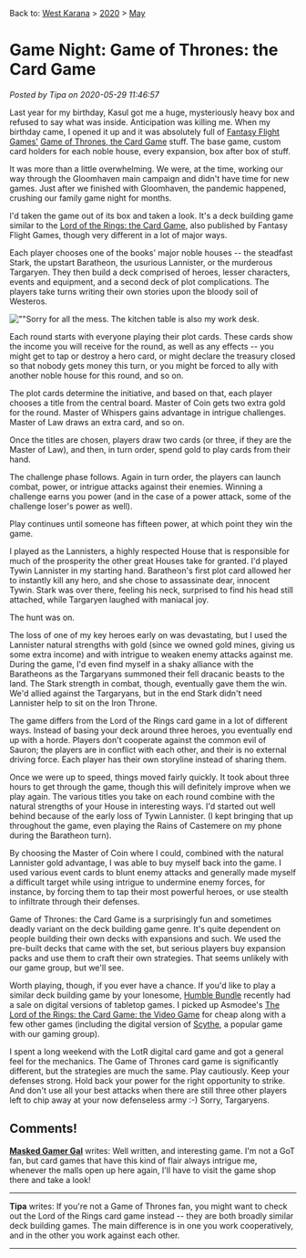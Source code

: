 Back to: [West Karana](/posts/westkarana.md) > [2020](/posts/2020/westkarana.md) > [May](./westkarana.md)
# Game Night: Game of Thrones: the Card Game

*Posted by Tipa on 2020-05-29 11:46:57*


Last year for my birthday, Kasul got me a huge, mysteriously heavy box and refused to say what was inside. Anticipation was killing me. When my birthday came, I opened it up and it was absolutely full of [Fantasy Flight Games'](\"https://www.fantasyflightgames.com/\") [Game of Thrones, the Card Game](\"https://www.fantasyflightgames.com/en/products/a-game-of-thrones-lcg/\") stuff. The base game, custom card holders for each noble house, every expansion, box after box of stuff.



It was more than a little overwhelming. We were, at the time, working our way through the Gloomhaven main campaign and didn't have time for new games. Just after we finished with Gloomhaven, the pandemic happened, crushing our family game night for months.



I'd taken the game out of its box and taken a look. It's a deck building game similar to the [Lord of the Rings: the Card Game](\"https://www.fantasyflightgames.com/en/products/the-lord-of-the-rings-the-card-game/\"), also published by Fantasy Flight Games, though very different in a lot of major ways.



Each player chooses one of the books' major noble houses -- the steadfast Stark, the upstart Baratheon, the usurious Lannister, or the murderous Targaryen. They then build a deck comprised of heroes, lesser characters, events and equipment, and a second deck of plot complications. The players take turns writing their own stories upon the bloody soil of Westeros.



![\"\"](\"https://chasingdings.com/wp-content/uploads/2020/05/gamearea-1.jpg\")Sorry for all the mess. The kitchen table is also my work desk.

Each round starts with everyone playing their plot cards. These cards show the income you will receive for the round, as well as any effects -- you might get to tap or destroy a hero card, or might declare the treasury closed so that nobody gets money this turn, or you might be forced to ally with another noble house for this round, and so on.



The plot cards determine the initiative, and based on that, each player chooses a title from the central board. Master of Coin gets two extra gold for the round. Master of Whispers gains advantage in intrigue challenges. Master of Law draws an extra card, and so on.



Once the titles are chosen, players draw two cards (or three, if they are the Master of Law), and then, in turn order, spend gold to play cards from their hand.



The challenge phase follows. Again in turn order, the players can launch combat, power, or intrigue attacks against their enemies. Winning a challenge earns you power (and in the case of a power attack, some of the challenge loser's power as well).



Play continues until someone has fifteen power, at which point they win the game.



I played as the Lannisters, a highly respected House that is responsible for much of the prosperity the other great Houses take for granted. I'd played Tywin Lannister in my starting hand. Baratheon's first plot card allowed her to instantly kill any hero, and she chose to assassinate dear, innocent Tywin. Stark was over there, feeling his neck, surprised to find his head still attached, while Targaryen laughed with maniacal joy.



The hunt was on.



The loss of one of my key heroes early on was devastating, but I used the Lannister natural strengths with gold (since we owned gold mines, giving us some extra income) and with intrigue to weaken enemy attacks against me. During the game, I'd even find myself in a shaky alliance with the Baratheons as the Targaryans summoned their fell dracanic beasts to the land. The Stark strength in combat, though, eventually gave them the win. We'd allied against the Targaryans, but in the end Stark didn't need Lannister help to sit on the Iron Throne.



The game differs from the Lord of the Rings card game in a lot of different ways. Instead of basing your deck around three heroes, you eventually end up with a horde. Players don't cooperate against the common evil of Sauron; the players are in conflict with each other, and their is no external driving force. Each player has their own storyline instead of sharing them.



Once we were up to speed, things moved fairly quickly. It took about three hours to get through the game, though this will definitely improve when we play again. The various titles you take on each round combine with the natural strengths of your House in interesting ways. I'd started out well behind because of the early loss of Tywin Lannister. (I kept bringing that up throughout the game, even playing the Rains of Castemere on my phone during the Baratheon turn).



By choosing the Master of Coin where I could, combined with the natural Lannister gold advantage, I was able to buy myself back into the game. I used various event cards to blunt enemy attacks and generally made myself a difficult target while using intrigue to undermine enemy forces, for instance, by forcing them to tap their most powerful heroes, or use stealth to infiltrate through their defenses.



Game of Thrones: the Card Game is a surprisingly fun and sometimes deadly variant on the deck building game genre. It's quite dependent on people building their own decks with expansions and such. We used the pre-built decks that came with the set, but serious players buy expansion packs and use them to craft their own strategies. That seems unlikely with our game group, but we'll see.



Worth playing, though, if you ever have a chance. If you'd like to play a similar deck building game by your lonesome, [Humble Bundle](\"https://www.humblebundle.com/\") recently had a sale on digital versions of tabletop games. I picked up Asmodee's [The Lord of the Rings: the Card Game: the Video Game](\"https://www.asmodee-digital.com/en/lord-rings-adventure-card-game/\") for cheap along with a few other games (including the digital version of [Scythe](\"https://stonemaiergames.com/games/scythe/\"), a popular game with our gaming group).



I spent a long weekend with the LotR digital card game and got a general feel for the mechanics. The Game of Thrones card game is significantly different, but the strategies are much the same. Play cautiously. Keep your defenses strong. Hold back your power for the right opportunity to strike. And don't use all your best attacks when there are still three other players left to chip away at your now defenseless army :-) Sorry, Targaryens.





## Comments!

**[Masked Gamer Gal](http://graysotome.com)** writes: Well written, and interesting game. I'm not a GoT fan, but card games that have this kind of flair always intrigue me, whenever the malls open up here again, I'll have to visit the game shop there and take a look!

---

**Tipa** writes: If you're not a Game of Thrones fan, you might want to check out the Lord of the Rings card game instead -- they are both broadly similar deck building games. The main difference is in one you work cooperatively, and in the other you work against each other.

---

